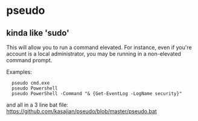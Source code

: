 # pseudo
## kinda like 'sudo'

This will allow you to run a command elevated.  For instance, even if you're account is a local administrator, you may be running in a non-elevated command prompt.

Examples:

      pseudo cmd.exe
      pseudo Powershell
      pseudo PowerShell -Command "& {Get-EventLog -LogName security}"
      
and all in a 3 line bat file: https://github.com/kasajian/pseudo/blob/master/pseudo.bat
